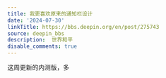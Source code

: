 ```yaml
---
title: 我更喜欢原来的通知栏设计
date: '2024-07-30'
linkTitle: https://bbs.deepin.org/en/post/275743
source: deepin_bbs
description:  世界和平 
disable_comments: true
---
```

这周更新的内测版，多
